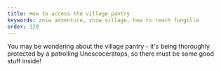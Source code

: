 ```yaml
---
title: How to access the village pantry
keywords: zniw adventure, zniw village, how to reach fungilla
order: 120
---
```


You may be wondering about the village pantry - it's being thoroughly protected by a patrolling Unescoceratops, so there must be some good stuff inside!